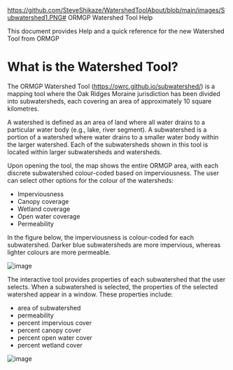 https://github.com/SteveShikaze/WatershedToolAbout/blob/main/images/Subwatershed1.PNG# ORMGP Watershed Tool Help

This document provides Help and a quick reference for the new Watershed Tool from ORMGP

# What is the Watershed Tool?

The ORMGP Watershed Tool (https://owrc.github.io/subwatershed/) is a mapping tool where the Oak Ridges Moraine jurisdiction has been divided into subwatersheds, each covering an area of approximately 10 square kilometres.

A watershed is defined as an area of land where all water drains to a particular water body (e.g., lake, river segment).  A subwatershed is a portion of a watershed where water drains to a smaller water body within the larger watershed. Each of the subwatersheds shown in this tool is located within larger subwatersheds and watersheds.  

Upon opening the tool, the map shows the entire ORMGP area, with each discrete subwatershed colour-coded based on imperviousness. The user can select other options for the colour of the watersheds: 
- Imperviousness
- Canopy coverage 
- Wetland coverage 
- Open water coverage 
- Permeability 

In the figure below, the imperviousness is colour-coded for each subwatershed.  Darker blue subwatersheds are more impervious, whereas lighter colours are more permeable. 

![image](https://github.com/SteveShikaze/WatershedToolAbout/blob/main/images/Subwatershed1.PNG)

The interactive tool provides properties of each subwatershed that the user selects.  When a subwatershed is selected, the properties of the selected watershed appear in a window. These properties include:
- area of subwatershed
- permeability
- percent impervious cover
- percent canopy cover
- percent open water cover 
- percent wetland cover

![image](https://github.com/SteveShikaze/WatershedToolAbout/blob/main/images/Subwatershed2.PNG)




